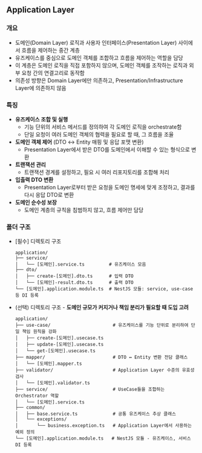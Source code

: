 ## Application Layer

### 개요
- 도메인(Domain Layer) 로직과 사용자 인터페이스(Presentation Layer) 사이에서 흐름을 제어하는 중간 계층
- 유즈케이스를 중심으로 도메인 객체를 조합하고 흐름을 제어하는 역할을 담당
- 이 계층은 도메인 로직을 직접 포함하지 않으며, 도메인 객체를 조작하는 로직과 외부 요청 간의 연결고리로 동작함
- 의존성 방향은 Domain Layer에만 의존하고, Presentation/Infrastructure Layer에 의존하지 않음

### 특징
- **유즈케이스 조합 및 실행**
  - 기능 단위의 서비스 메서드를 정의하여 각 도메인 로직을 orchestrate함
  - 단일 요청이 여러 도메인 객체의 협력을 필요로 할 때, 그 흐름을 조율
- **도메인 객체 제어** (DTO ↔ Entity 매핑 및 응답 포맷 변환)
  - Presentation Layer에서 받은 DTO를 도메인에서 이해할 수 있는 형식으로 변환
- **트랜잭션 관리**
  - 트랜잭션 경계를 설정하고, 필요 시 여러 리포지토리를 조합해 처리
- **입출력 DTO 변환**
  - Presentation Layer로부터 받은 요청을 도메인 명세에 맞게 조정하고, 결과를 다시 응답 DTO로 변환
- **도메인 순수성 보장**
  - 도메인 계층의 규칙을 침범하지 않고, 흐름 제어만 담당

### 폴더 구조
- [필수] 디렉토리 구조
  ```
  application/
  ├── service/
  │   └── [도메인].service.ts         # 유즈케이스 모음
  ├── dto/
  │   ├── create-[도메인].dto.ts      # 입력 DTO
  │   └── [도메인]-result.dto.ts      # 출력 DTO
  └── [도메인].application.module.ts  # NestJS 모듈: service, use-case 등 DI 등록
  ```
- (선택) 디렉토리 구조 - **도메인 규모가 커지거나 책임 분리가 필요할 때 도입 고려**
  ```
  application/
  ├── use-case/                       # 유즈케이스를 기능 단위로 분리하여 단일 책임 원칙을 강화
  │   ├── create-[도메인].usecase.ts
  │   ├── update-[도메인].usecase.ts
  │   └── get-[도메인].usecase.ts
  ├── mapper/                         # DTO ↔ Entity 변환 전담 클래스
  │   └── [도메인].mapper.ts
  ├── validator/                      # Application Layer 수준의 유효성 검사
  │   └── [도메인].validator.ts
  ├── service/                        # UseCase들을 조합하는 Orchestrator 역할
  │   └── [도메인].service.ts
  ├── common/
  │   ├── base.service.ts             # 공통 유즈케이스 추상 클래스
  │   └── exceptions/
  │       └── business.exception.ts   # Application Layer에서 사용하는 예외 정의
  └── [도메인].application.module.ts   # NestJS 모듈 - 유즈케이스, 서비스 DI 등록
  ```
